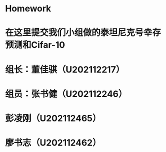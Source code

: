 # Homework
# 在这里提交我们小组做的泰坦尼克号幸存预测和Cifar-10
# 组长：董佳骐（U202112217）
# 组员：张书健（U202112246）
#       彭凌刚（U202112465）
#       廖书志（U202112462）
